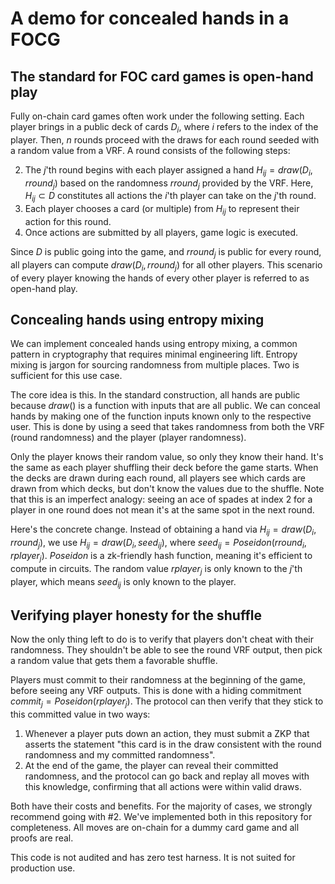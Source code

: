 # A demo for concealed hands in a FOCG

## The standard for FOC card games is open-hand play
Fully on-chain card games often work under the following setting. Each player brings in a public deck of cards $D_i$, where $i$ refers to the index of the player. Then, $n$ rounds proceed with the draws for each round seeded with a random value from a VRF. A round consists of the following steps:

2. The $j$'th round begins with each player assigned a hand $H_{ij} = draw(D_i, rround_j)$ based on the randomness $rround_j$ provided by the VRF. Here, $H_{ij} \subset D$ constitutes all actions the $i$'th player can take on the $j$'th round.
3. Each player chooses a card (or multiple) from $H_{ij}$ to represent their action for this round. 
4. Once actions are submitted by all players, game logic is executed.

Since $D$ is public going into the game, and $rround_{j}$ is public for every round, all players can compute $draw(D_i, rround_j)$ for all other players. This scenario of every player knowing the hands of every other player is referred to as open-hand play. 

## Concealing hands using entropy mixing

We can implement concealed hands using entropy mixing, a common pattern in cryptography that requires minimal engineering lift. Entropy mixing is jargon for sourcing randomness from multiple places. Two is sufficient for this use case.

The core idea is this. In the standard construction, all hands are public because $draw()$ is a function with inputs that are all public. We can conceal hands by making one of the function inputs known only to the respective user. This is done by using a seed that takes randomness from both the VRF (round randomness) and the player (player randomness). 

Only the player knows their random value, so only they know their hand. It's the same as each player shuffling their deck before the game starts. When the decks are drawn during each round, all players see which cards are drawn from which decks, but don't know the values due to the shuffle. Note that this is an imperfect analogy: seeing an ace of spades at index 2 for a player in one round does not mean it's at the same spot in the next round.

Here's the concrete change. Instead of obtaining a hand via $H_{ij} = draw(D_i, rround_j)$, we use $H_{ij} = draw(D_i, seed_{ij})$, where $seed_{ij} = Poseidon(rround_i, rplayer_j)$. $Poseidon$ is a zk-friendly hash function, meaning it's efficient to compute in circuits. The random value $rplayer_j$ is only known to the $j$'th player, which means $seed_{ij}$ is only known to the player. 

## Verifying player honesty for the shuffle

Now the only thing left to do is to verify that players don't cheat with their randomness. They shouldn't be able to see the round VRF output, then pick a random value that gets them a favorable shuffle. 

Players must commit to their randomness at the beginning of the game, before seeing any VRF outputs. This is done with a hiding commitment $commit_j = Poseidon(rplayer_j)$. The protocol can then verify that they stick to this committed value in two ways:

1. Whenever a player puts down an action, they must submit a ZKP that asserts the statement "this card is in the draw consistent with the round randomness and my committed randomness".
2. At the end of the game, the player can reveal their committed randomness, and the protocol can go back and replay all moves with this knowledge, confirming that all actions were within valid draws. 

Both have their costs and benefits. For the majority of cases, we strongly recommend going with #2. We've implemented both in this repository for completeness. All moves are on-chain for a dummy card game and all proofs are real. 

This code is not audited and has zero test harness. It is not suited for production use.
